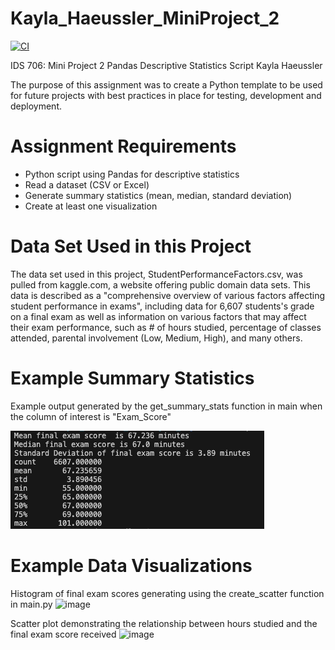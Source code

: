 # Kayla_Haeussler_MiniProject_2

[![CI](https://github.com/nogibjj/Kayla_Haeussler_MiniProject_2/actions/workflows/hello.yml/badge.svg)](https://github.com/nogibjj/Kayla_Haeussler_MiniProject_2/actions/workflows/hello.yml)


IDS 706: Mini Project 2
Pandas Descriptive Statistics Script
Kayla Haeussler

The purpose of this assignment was to create a  Python template to be used for future projects with best practices in place for testing, development and deployment.


# Assignment Requirements
- Python script using Pandas for descriptive statistics
- Read a dataset (CSV or Excel)
- Generate summary statistics (mean, median, standard deviation)
- Create at least one visualization

# Data Set Used in this Project
The data set used in this project, StudentPerformanceFactors.csv, was pulled from kaggle.com, a website offering public domain data sets. This data is described as a "comprehensive overview of various factors affecting student performance in exams", including data for 6,607 students's grade on a final exam as well as information on various factors that may affect their exam performance, such as # of hours studied, percentage of classes attended, parental involvement (Low, Medium, High), and many others.

# Example Summary Statistics
Example output generated by the get_summary_stats function in main when the column of interest is "Exam_Score"

![alt text](image.png)
# Example Data Visualizations
Histogram of final exam scores generating using the create_scatter function in main.py
![image](https://github.com/user-attachments/assets/d6db7e62-b8dc-40ee-836a-d8da33178115)

Scatter plot demonstrating the relationship between hours studied and the final exam score received
![image](https://github.com/user-attachments/assets/0f2a5520-91f0-493c-ab3f-0a6c9039799a)
